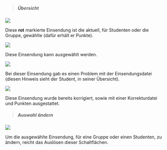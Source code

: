 
> ##### Übersicht #####

![](changeA.png)

Diese **rot** markierte Einsendung ist die aktuell, für Studenten oder die Gruppe, gewählte (dafür erhält er Punkte).

![](changeB.png)

Diese Einsendung kann ausgewählt werden.

![](changeC.png)

Bei dieser Einsendung gab es einen Problem mit der Einsendungsdatei (diesen Hinweis sieht der Student, in seiner Übersicht).

![](changeD.png)

Diese Einsendung wurde bereits korrigiert, sowie mit einer Korrekturdatei und Punkten ausgestattet.

> ##### Auswahl ändern #####

![](changeE.png)

Um die ausgewählte Einsendung, für eine Gruppe oder einen Studenten, zu ändern, reicht das Auslösen dieser Schaltflächen.